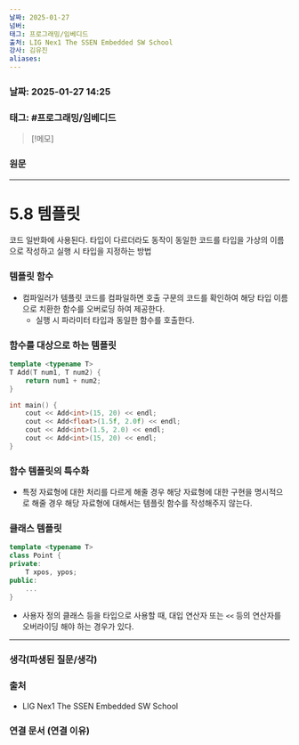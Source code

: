 ```yaml
---
날짜: 2025-01-27
넘버: 
태그: 프로그래밍/임베디드
출처: LIG Nex1 The SSEN Embedded SW School
강사: 김유진
aliases:
---
```

### 날짜:  2025-01-27 14:25

### 태그: #프로그래밍/임베디드

>[!메모]
>

### 원문
---
# 5.8 템플릿
코드 일반화에 사용된다.
타입이 다르더라도 동작이 동일한 코드를 타입을 가상의 이름으로 작성하고 실행 시 타입을 지정하는 방법
### 템플릿 함수
- 컴파일러가 템플릿 코드를 컴파일하면 호출 구문의 코드를 확인하여 해당 타입 이름으로 치환한 함수를 오버로딩 하여 제공한다.
	- 실행 시 파라미터 타입과 동일한 함수를 호출한다.
### 함수를 대상으로 하는 템플릿
```cpp hl:1-4
template <typename T>
T Add(T num1, T num2) {
	return num1 + num2;
}

int main() {
	cout << Add<int>(15, 20) << endl;
	cout << Add<float>(1.5f, 2.0f) << endl;
	cout << Add<int>(1.5, 2.0) << endl;
	cout << Add<int>(15, 20) << endl;
}

```

### 함수 템플릿의 특수화
- 특정 자료형에 대한 처리를 다르게 해줄 경우 해당 자료형에 대한 구현을 명시적으로 해줄 경우 해당 자료형에 대해서는 템플릿 함수를 작성해주지 않는다.

### 클래스 템플릿
```cpp
template <typename T>
class Point {
private:
	T xpos, ypos;
public:
	...
}
```
- 사용자 정의 클래스 등을 타입으로 사용할 때, 대입 연산자 또는 `<<` 등의 연산자를 오버라이딩 해야 하는 경우가 있다.


---
### 생각(파생된 질문/생각)

### 출처
- LIG Nex1 The SSEN Embedded SW School

### 연결 문서 (연결 이유)
